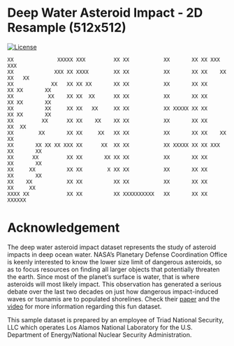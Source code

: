 # Deep Water Asteroid Impact - 2D Resample (512x512)

[![License](https://licensebuttons.net/l/by/4.0/88x31.png)](https://creativecommons.org/licenses/by/4.0/)

```
XX              XXXXX XXX         XX XX           XX       XX XX XXX         XXX
XX             XXX XX XXXX        XX XX           XX       XX XX    XX     XX   XX
XX            XX   XX XX XX       XX XX           XX       XX XX      XX XX       XX
XX           XX    XX XX  XX      XX XX           XX       XX XX      XX XX       XX
XX          XX     XX XX   XX     XX XX           XX XXXXX XX XX      XX XX       XX
XX         XX      XX XX    XX    XX XX           XX       XX XX     XX  XX
XX        XX       XX XX     XX   XX XX           XX       XX XX    XX   XX
XX       XX XX XX XXX XX      XX  XX XX           XX XXXXX XX XX XXX     XX       XX
XX      XX         XX XX       XX XX XX           XX       XX XX         XX       XX
XX     XX          XX XX        X XX XX           XX       XX XX         XX       XX
XX    XX           XX XX          XX XX           XX       XX XX          XX     XX
XXXX XX            XX XX          XX XXXXXXXXXX   XX       XX XX            XXXXXX
```

# Acknowledgement

The deep water asteroid impact dataset represents the study of asteroid impacts in deep ocean water. NASA’s Planetary Defense Coordination Office is keenly interested to know the lower size limit of dangerous asteroids, so as to focus resources on finding all larger objects that potentially threaten the earth. Since most of the planet’s surface is water, that is where asteroids will most likely impact. This observation has generated a serious debate over the last two decades on just how dangerous impact-induced waves or tsunamis are to populated shorelines. Check their [paper](https://datascience.dsscale.org/wp-content/uploads/2017/08/VisualizationAndAnalysisOfThreatsFromAsteroidOceanImpacts.pdf) and the [video](https://www.youtube.com/watch?v=yeXcgnj8AG0) for more information regarding this fun dataset.

This sample dataset is prepared by an employee of Triad National Security, LLC which operates Los Alamos National Laboratory for the U.S. Department of Energy/National Nuclear Security Administration.
